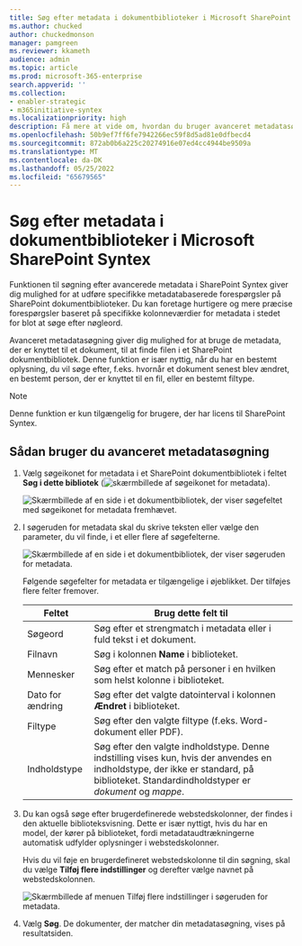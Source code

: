 ```yaml
---
title: Søg efter metadata i dokumentbiblioteker i Microsoft SharePoint Syntex
ms.author: chucked
author: chuckedmonson
manager: pamgreen
ms.reviewer: kkameth
audience: admin
ms.topic: article
ms.prod: microsoft-365-enterprise
search.appverid: ''
ms.collection:
- enabler-strategic
- m365initiative-syntex
ms.localizationpriority: high
description: Få mere at vide om, hvordan du bruger avanceret metadatasøgning og søgning efter brugerdefinerede webstedskolonner til at finde elementer i SharePoint dokumentbiblioteker ved hjælp af SharePoint Syntex.
ms.openlocfilehash: 50b9ef7ff6fe7942266ec59f8d5ad81e0dfbecd4
ms.sourcegitcommit: 872ab0b6a225c20274916e07ed4cc4944be9509a
ms.translationtype: MT
ms.contentlocale: da-DK
ms.lasthandoff: 05/25/2022
ms.locfileid: "65679565"
---
```

# <a name="search-for-metadata-in-document-libraries-in-microsoft-sharepoint-syntex"></a>Søg efter metadata i dokumentbiblioteker i Microsoft SharePoint Syntex

Funktionen til søgning efter avancerede metadata i SharePoint Syntex giver dig mulighed for at udføre specifikke metadatabaserede forespørgsler på SharePoint dokumentbiblioteker. Du kan foretage hurtigere og mere præcise forespørgsler baseret på specifikke kolonneværdier for metadata i stedet for blot at søge efter nøgleord.

Avanceret metadatasøgning giver dig mulighed for at bruge de metadata, der er knyttet til et dokument, til at finde filen i et SharePoint dokumentbibliotek. Denne funktion er især nyttig, når du har en bestemt oplysning, du vil søge efter, f.eks. hvornår et dokument senest blev ændret, en bestemt person, der er knyttet til en fil, eller en bestemt filtype.

> [!NOTE]
> Denne funktion er kun tilgængelig for brugere, der har licens til SharePoint Syntex. 

## <a name="to-use-advanced-metadata-search"></a>Sådan bruger du avanceret metadatasøgning

1. Vælg søgeikonet for metadata i et SharePoint dokumentbibliotek i feltet **Søg i dette bibliotek** (![skærmbillede af søgeikonet for metadata).](../media/content-understanding/metadata-search-icon.png)

    ![Skærmbillede af en side i et dokumentbibliotek, der viser søgefeltet med søgeikonet for metadata fremhævet.](../media/content-understanding/metadata-search-box.png)

2. I søgeruden for metadata skal du skrive teksten eller vælge den parameter, du vil finde, i et eller flere af søgefelterne.

    ![Skærmbillede af en side i et dokumentbibliotek, der viser søgeruden for metadata.](../media/content-understanding/metadata-search-pane.png)

   Følgende søgefelter for metadata er tilgængelige i øjeblikket. Der tilføjes flere felter fremover.

   |Feltet    |Brug dette felt til  |
   |---------|---------|
   |Søgeord |Søg efter et strengmatch i metadata eller i fuld tekst i et dokument. |
   |Filnavn     |Søg i kolonnen **Name** i biblioteket.          |
   |Mennesker   |Søg efter et match på personer i en hvilken som helst kolonne i biblioteket.   |
   |Dato for ændring |Søg efter det valgte datointerval i kolonnen **Ændret** i biblioteket.         |
   |Filtype     |Søg efter den valgte filtype (f.eks. Word-dokument eller PDF).        |
   |Indholdstype  |Søg efter den valgte indholdstype. Denne indstilling vises kun, hvis der anvendes en indholdstype, der ikke er standard, på biblioteket. Standardindholdstyper er *dokument* og *mappe*.        |

3. Du kan også søge efter brugerdefinerede webstedskolonner, der findes i den aktuelle biblioteksvisning. Dette er især nyttigt, hvis du har en model, der kører på biblioteket, fordi metadataudtrækningerne automatisk udfylder oplysninger i webstedskolonner.  

    Hvis du vil føje en brugerdefineret webstedskolonne til din søgning, skal du vælge **Tilføj flere indstillinger** og derefter vælge navnet på webstedskolonnen.

    ![Skærmbillede af menuen Tilføj flere indstillinger i søgeruden for metadata.](../media/content-understanding/metadata-search-add-more-options.png)

4. Vælg **Søg**. De dokumenter, der matcher din metadatasøgning, vises på resultatsiden. 
